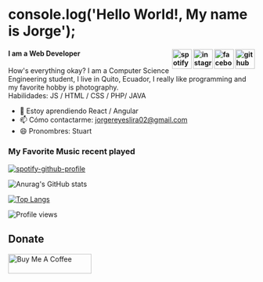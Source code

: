 
# console.log('Hello World!, My name is Jorge');
#### I am a Web Developer [<img align="right" src='https://cdn.jsdelivr.net/npm/simple-icons@3.0.1/icons/github.svg' alt='github' height='40'>](https://github.com/JorgeReyes02)  [<img   align="right" src='https://cdn3.iconfinder.com/data/icons/capsocial-round/500/facebook-512.png' alt='facebook' height='40'>](https://www.facebook.com/gorge.reyes.370)  [<img align="right" src='https://raw.githubusercontent.com/rahuldkjain/github-profile-readme-generator/master/src/images/icons/Social/instagram.svg' alt='instagram' height='40'>](https://www.instagram.com/jorgereyes6295/)  [<img align="right" src='https://cdn.icon-icons.com/icons2/836/PNG/512/Spotify_icon-icons.com_66783.png' alt='spotify' height='40'>](https://open.spotify.com/user/jorgereyeslira?si=ddb73a132f674c27)
How's everything okay? I am a Computer Science Engineering student, I live in Quito, Ecuador, I really like programming and my favorite hobby is photography.  
Habilidades:   JS / HTML / CSS / PHP/ JAVA

- 🌱 Estoy aprendiendo React / Angular  
- 📫 Cómo contactarme: jorgereyeslira02@gmail.com 
- 😄 Pronombres: Stuart 

### My Favorite Music recent played 
[![spotify-github-profile](https://spotify-github-profile.vercel.app/api/view?uid=jorgereyeslira&cover_image=true&theme=default)](https://github.com/kittinan/spotify-github-profile) 

![Anurag's GitHub stats](https://github-readme-stats.vercel.app/api?username=JorgeReyes02&show_icons=true&theme=radical)     

[![Top Langs](https://github-readme-stats.vercel.app/api/top-langs/?username=JorgeReyes02)](https://github.com/JorgeReyes02/github-readme-stats)




![Profile views](https://gpvc.arturio.dev/JorgeReyes02) 

## Donate

<a href="https://www.buymeacoffee.com/JorgeReyes" target="_blank" rel="noreferrer nofollow">
  <img src="https://cdn.buymeacoffee.com/buttons/default-red.png" alt="Buy Me A Coffee" height="40" width="170" >
</a>

